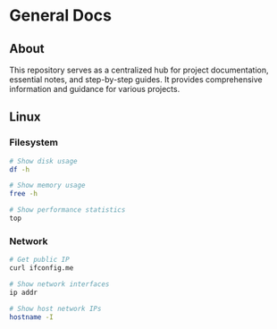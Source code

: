 # General Docs

## About

This repository serves as a centralized hub for project documentation, essential
notes, and step-by-step guides. It provides comprehensive information and
guidance for various projects.

## Linux

### Filesystem

```bash
# Show disk usage
df -h
```

```bash
# Show memory usage
free -h
```

```bash
# Show performance statistics
top
```

### Network

```bash
# Get public IP
curl ifconfig.me
```

```bash
# Show network interfaces
ip addr
```

```bash
# Show host network IPs
hostname -I
```
